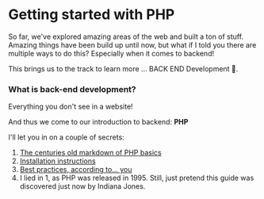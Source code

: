 # Getting started with PHP

So far, we've explored amazing areas of the web and built a ton of stuff.
Amazing things have been build up until now, but what if I told you there are multiple ways to do this? Especially when it comes to backend!

This brings us to the track to learn more ... BACK END Development 🥳.

### What is back-end development?
Everything you don't see in a website!

And thus we come to our introduction to backend: **PHP**

I'll let you in on a couple of secrets:
1. [The centuries old markdown of PHP basics](./PHP-basics.md)
2. [Installation instructions](./PHP-installation.md)
3. [Best practices, according to... you](./PHP-best-practises.md)
4. I lied in 1, as PHP was released in 1995. Still, just pretend this guide was discovered just now by Indiana Jones.